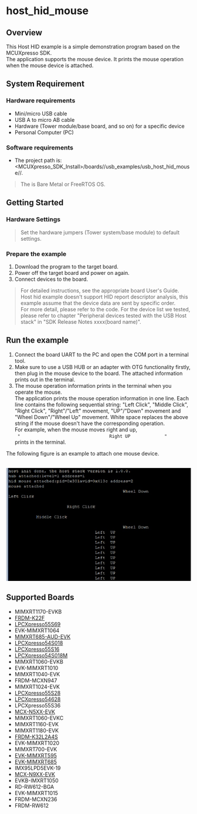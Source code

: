 # host_hid_mouse



## Overview

This Host HID example is a simple demonstration program based on the MCUXpresso SDK. 
<br> The application supports the mouse device. It prints the mouse operation when the mouse device is attached.

## System Requirement

### Hardware requirements

- Mini/micro USB cable
- USB A to micro AB cable
- Hardware (Tower module/base board, and so on) for a specific device
- Personal Computer (PC)


### Software requirements

- The project path is: 
<br> <MCUXpresso_SDK_Install>/boards/<board>/usb_examples/usb_host_hid_mouse/<rtos>/<toolchain>.
> The <rtos> is Bare Metal or FreeRTOS OS.


## Getting Started

### Hardware Settings

> Set the hardware jumpers (Tower system/base module) to default settings.


### Prepare the example 

1.  Download the program to the target board.
2.  Power off the target board and power on again.
3.  Connect devices to the board.

> For detailed instructions, see the appropriate board User's Guide.
> Host hid example doesn't support HID report descriptor analysis, this example assume that the device data are sent by specific order. 
      <br> For more detail, please refer to the code. For the device list we tested,
      <br> please refer to chapter "Peripheral devices tested with the USB Host stack" in "SDK Release Notes xxxx(board name)".

## Run the example

1.  Connect the board UART to the PC and open the COM port in a terminal tool.
2.  Make sure to use a USB HUB or an adapter with OTG functionality firstly, then plug in the mouse device to the board. The attached information prints out in the terminal.  
3.  The mouse operation information prints in the terminal when you operate the mouse. 
    <br> The application prints the mouse operation information in one line. Each line contains the following sequential string: 
    "Left Click", "Middle Click", "Right Click", "Right"/"Left" movement, "UP"/"Down" movement and "Wheel Down"/"Wheel Up" movement.
    White space replaces the above string if the mouse doesn't have the corresponding operation.
    <br> For example, when the mouse moves right and up, 
    <br> ``` "                                  Right UP             "```
    <br> prints in the terminal.

The following figure is an example to attach one mouse device.

<br>![Attach mouse](host_hid_mouse_output.jpg "Attach mouse")




## Supported Boards
- MIMXRT1170-EVKB
- [FRDM-K22F](../../_boards/frdmk22f/usb_examples/usb_host_hid_mouse/example_board_readme.md)
- [LPCXpresso55S69](../../_boards/lpcxpresso55s69/usb_examples/usb_host_hid_mouse/example_board_readme.md)
- EVK-MIMXRT1064
- [MIMXRT685-AUD-EVK](../../_boards/mimxrt685audevk/usb_examples/usb_host_hid_mouse/example_board_readme.md)
- [LPCXpresso54S018](../../_boards/lpcxpresso54s018/usb_examples/usb_host_hid_mouse/example_board_readme.md)
- [LPCXpresso55S16](../../_boards/lpcxpresso55s16/usb_examples/usb_host_hid_mouse/example_board_readme.md)
- [LPCXpresso54S018M](../../_boards/lpcxpresso54s018m/usb_examples/usb_host_hid_mouse/example_board_readme.md)
- MIMXRT1060-EVKB
- EVK-MIMXRT1010
- MIMXRT1040-EVK
- FRDM-MCXN947
- MIMXRT1024-EVK
- [LPCXpresso55S28](../../_boards/lpcxpresso55s28/usb_examples/usb_host_hid_mouse/example_board_readme.md)
- [LPCXpresso54628](../../_boards/lpcxpresso54628/usb_examples/usb_host_hid_mouse/example_board_readme.md)
- LPCXpresso55S36
- [MCX-N5XX-EVK](../../_boards/mcxn5xxevk/usb_examples/usb_host_hid_mouse/example_board_readme.md)
- MIMXRT1060-EVKC
- MIMXRT1160-EVK
- MIMXRT1180-EVK
- [FRDM-K32L2A4S](../../_boards/frdmk32l2a4s/usb_examples/usb_host_hid_mouse/example_board_readme.md)
- EVK-MIMXRT1020
- MIMXRT700-EVK
- [EVK-MIMXRT595](../../_boards/evkmimxrt595/usb_examples/usb_host_hid_mouse/example_board_readme.md)
- [EVK-MIMXRT685](../../_boards/evkmimxrt685/usb_examples/usb_host_hid_mouse/example_board_readme.md)
- IMX95LPD5EVK-19
- [MCX-N9XX-EVK](../../_boards/mcxn9xxevk/usb_examples/usb_host_hid_mouse/example_board_readme.md)
- EVKB-IMXRT1050
- RD-RW612-BGA
- EVK-MIMXRT1015
- FRDM-MCXN236
- FRDM-RW612
